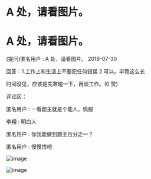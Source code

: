 # A 处，请看图片。

# A 处，请看图片。

(提问)匿名用户 : A 处，请看图片。 2019-07-30

回答：1.工作上和生活上不要犯任何错误 2.可以。毕竟这么长

时间没见，应该是先寒暄一下，再谈工作。(0 赞)

评论区：

匿名用户 : 一看题主就是个能人，佩服

李翔 : 明白人

匿名用户 : 你我能做到题主百分之一？

匿名用户 : 慢慢悟吧

![image](img/Image_130.png)

![image](img/Image_131.png)